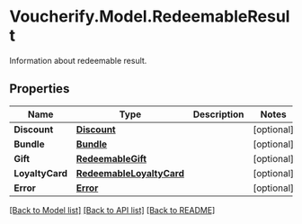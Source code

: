 # Voucherify.Model.RedeemableResult
Information about redeemable result.

## Properties

Name | Type | Description | Notes
------------ | ------------- | ------------- | -------------
**Discount** | [**Discount**](Discount.md) |  | [optional] 
**Bundle** | [**Bundle**](Bundle.md) |  | [optional] 
**Gift** | [**RedeemableGift**](RedeemableGift.md) |  | [optional] 
**LoyaltyCard** | [**RedeemableLoyaltyCard**](RedeemableLoyaltyCard.md) |  | [optional] 
**Error** | [**Error**](Error.md) |  | [optional] 

[[Back to Model list]](../README.md#documentation-for-models) [[Back to API list]](../README.md#documentation-for-api-endpoints) [[Back to README]](../README.md)

